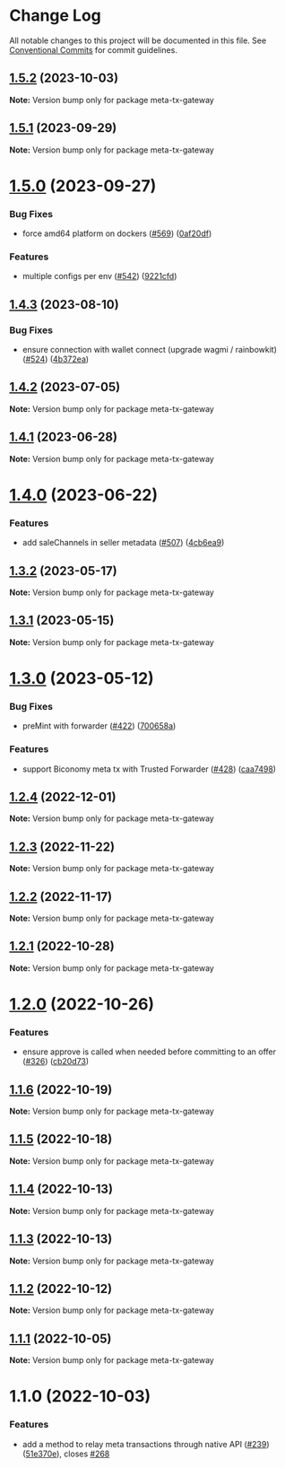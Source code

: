 # Change Log

All notable changes to this project will be documented in this file.
See [Conventional Commits](https://conventionalcommits.org) for commit guidelines.

## [1.5.2](https://github.com/bosonprotocol/core-components/compare/meta-tx-gateway@1.5.1...meta-tx-gateway@1.5.2) (2023-10-03)

**Note:** Version bump only for package meta-tx-gateway





## [1.5.1](https://github.com/bosonprotocol/core-components/compare/meta-tx-gateway@1.5.0...meta-tx-gateway@1.5.1) (2023-09-29)

**Note:** Version bump only for package meta-tx-gateway





# [1.5.0](https://github.com/bosonprotocol/core-components/compare/meta-tx-gateway@1.4.3...meta-tx-gateway@1.5.0) (2023-09-27)


### Bug Fixes

* force amd64 platform on dockers ([#569](https://github.com/bosonprotocol/core-components/issues/569)) ([0af20df](https://github.com/bosonprotocol/core-components/commit/0af20df916cc3c603f9c1cdcfd70ca1d67f6f3dc))


### Features

* multiple configs per env ([#542](https://github.com/bosonprotocol/core-components/issues/542)) ([9221cfd](https://github.com/bosonprotocol/core-components/commit/9221cfd47d766b9079d04bcb271e79578d6e3798))





## [1.4.3](https://github.com/bosonprotocol/core-components/compare/meta-tx-gateway@1.4.2...meta-tx-gateway@1.4.3) (2023-08-10)


### Bug Fixes

* ensure connection with wallet connect (upgrade wagmi / rainbowkit) ([#524](https://github.com/bosonprotocol/core-components/issues/524)) ([4b372ea](https://github.com/bosonprotocol/core-components/commit/4b372ea1e9a448764d9eda50e38c2093219e5ccd))





## [1.4.2](https://github.com/bosonprotocol/core-components/compare/meta-tx-gateway@1.4.1...meta-tx-gateway@1.4.2) (2023-07-05)

**Note:** Version bump only for package meta-tx-gateway





## [1.4.1](https://github.com/bosonprotocol/core-components/compare/meta-tx-gateway@1.4.0...meta-tx-gateway@1.4.1) (2023-06-28)

**Note:** Version bump only for package meta-tx-gateway





# [1.4.0](https://github.com/bosonprotocol/core-components/compare/meta-tx-gateway@1.3.2...meta-tx-gateway@1.4.0) (2023-06-22)


### Features

* add saleChannels in seller metadata ([#507](https://github.com/bosonprotocol/core-components/issues/507)) ([4cb6ea9](https://github.com/bosonprotocol/core-components/commit/4cb6ea958cb9c3e1e640c9af3e45d3728b309e5a))





## [1.3.2](https://github.com/bosonprotocol/core-components/compare/meta-tx-gateway@1.3.1...meta-tx-gateway@1.3.2) (2023-05-17)

**Note:** Version bump only for package meta-tx-gateway





## [1.3.1](https://github.com/bosonprotocol/core-components/compare/meta-tx-gateway@1.3.0...meta-tx-gateway@1.3.1) (2023-05-15)

**Note:** Version bump only for package meta-tx-gateway





# [1.3.0](https://github.com/bosonprotocol/core-components/compare/meta-tx-gateway@1.2.4...meta-tx-gateway@1.3.0) (2023-05-12)


### Bug Fixes

* preMint with forwarder ([#422](https://github.com/bosonprotocol/core-components/issues/422)) ([700658a](https://github.com/bosonprotocol/core-components/commit/700658a9590e311f1b270bc972b62687bba9590c))


### Features

* support Biconomy meta tx with Trusted Forwarder ([#428](https://github.com/bosonprotocol/core-components/issues/428)) ([caa7498](https://github.com/bosonprotocol/core-components/commit/caa74982f146c0973f24b7043496768c5f238d68))





## [1.2.4](https://github.com/bosonprotocol/core-components/compare/meta-tx-gateway@1.2.3...meta-tx-gateway@1.2.4) (2022-12-01)

**Note:** Version bump only for package meta-tx-gateway





## [1.2.3](https://github.com/bosonprotocol/core-components/compare/meta-tx-gateway@1.2.2...meta-tx-gateway@1.2.3) (2022-11-22)

**Note:** Version bump only for package meta-tx-gateway





## [1.2.2](https://github.com/bosonprotocol/core-components/compare/meta-tx-gateway@1.2.1...meta-tx-gateway@1.2.2) (2022-11-17)

**Note:** Version bump only for package meta-tx-gateway





## [1.2.1](https://github.com/bosonprotocol/core-components/compare/meta-tx-gateway@1.2.0...meta-tx-gateway@1.2.1) (2022-10-28)

**Note:** Version bump only for package meta-tx-gateway





# [1.2.0](https://github.com/bosonprotocol/core-components/compare/meta-tx-gateway@1.1.6...meta-tx-gateway@1.2.0) (2022-10-26)


### Features

* ensure approve is called when needed  before committing to an offer ([#326](https://github.com/bosonprotocol/core-components/issues/326)) ([cb20d73](https://github.com/bosonprotocol/core-components/commit/cb20d73a418a6c07aea325553a4646ed9ac925a9))





## [1.1.6](https://github.com/bosonprotocol/core-components/compare/meta-tx-gateway@1.1.5...meta-tx-gateway@1.1.6) (2022-10-19)

**Note:** Version bump only for package meta-tx-gateway





## [1.1.5](https://github.com/bosonprotocol/core-components/compare/meta-tx-gateway@1.1.4...meta-tx-gateway@1.1.5) (2022-10-18)

**Note:** Version bump only for package meta-tx-gateway





## [1.1.4](https://github.com/bosonprotocol/core-components/compare/meta-tx-gateway@1.1.3...meta-tx-gateway@1.1.4) (2022-10-13)

**Note:** Version bump only for package meta-tx-gateway





## [1.1.3](https://github.com/bosonprotocol/core-components/compare/meta-tx-gateway@1.1.2...meta-tx-gateway@1.1.3) (2022-10-13)

**Note:** Version bump only for package meta-tx-gateway





## [1.1.2](https://github.com/bosonprotocol/core-components/compare/meta-tx-gateway@1.1.1...meta-tx-gateway@1.1.2) (2022-10-12)

**Note:** Version bump only for package meta-tx-gateway





## [1.1.1](https://github.com/bosonprotocol/core-components/compare/meta-tx-gateway@1.1.0...meta-tx-gateway@1.1.1) (2022-10-05)

**Note:** Version bump only for package meta-tx-gateway





# 1.1.0 (2022-10-03)


### Features

* add a method to relay meta transactions through native API ([#239](https://github.com/bosonprotocol/core-components/issues/239)) ([51e370e](https://github.com/bosonprotocol/core-components/commit/51e370eaaa2466cf5c8f06116e705f6e01843d12)), closes [#268](https://github.com/bosonprotocol/core-components/issues/268)
